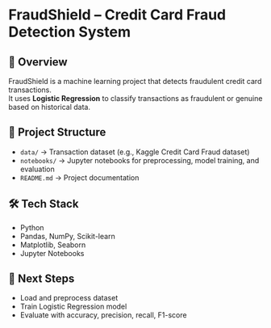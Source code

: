 # FraudShield – Credit Card Fraud Detection System

## 📌 Overview
FraudShield is a machine learning project that detects fraudulent credit card transactions.  
It uses **Logistic Regression** to classify transactions as fraudulent or genuine based on historical data.

## 📂 Project Structure
- `data/` → Transaction dataset (e.g., Kaggle Credit Card Fraud dataset)
- `notebooks/` → Jupyter notebooks for preprocessing, model training, and evaluation
- `README.md` → Project documentation

## 🛠 Tech Stack
- Python
- Pandas, NumPy, Scikit-learn
- Matplotlib, Seaborn
- Jupyter Notebooks

## 🚀 Next Steps
- Load and preprocess dataset
- Train Logistic Regression model
- Evaluate with accuracy, precision, recall, F1-score
